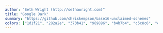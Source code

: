 ```yaml
---
author: "Seth Wright (http://sethawright.com)"
title: "Google Dark"
summary: "https://github.com/chriskempson/base16-unclaimed-schemes"
colors: ["1d1f21", "282a2e", "373b41", "969896", "b4b7b4", "c5c8c6", "e0e0e0", "ffffff", "CC342B", "F96A38", "FBA922", "198844", "3971ED", "3971ED", "A36AC7", "3971ED"]
---
```


